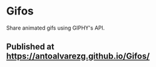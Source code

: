 # Gifos

Share animated gifs using GIPHY's API.

## Published at https://antoalvarezg.github.io/Gifos/
